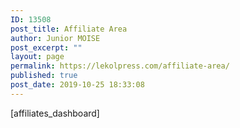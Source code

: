 ```yaml
---
ID: 13508
post_title: Affiliate Area
author: Junior MOISE
post_excerpt: ""
layout: page
permalink: https://lekolpress.com/affiliate-area/
published: true
post_date: 2019-10-25 18:33:08
---
```

[affiliates_dashboard]